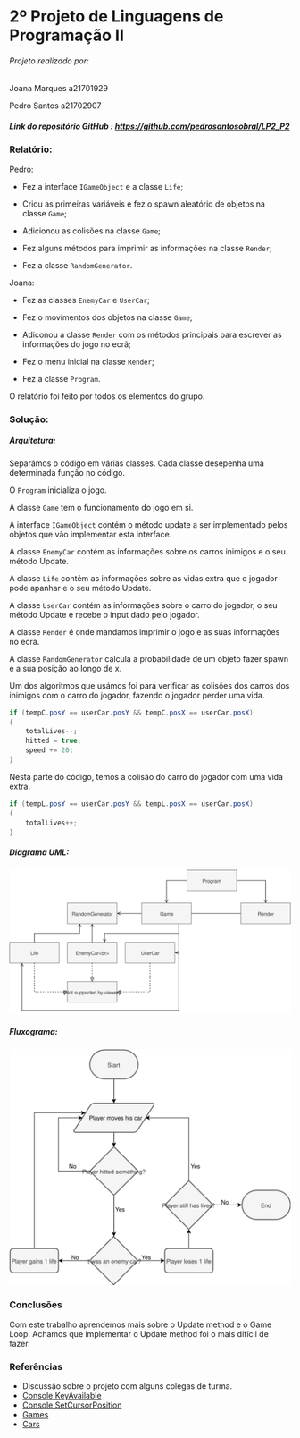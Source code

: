 # 2º Projeto de Linguagens de Programação II

###### Projeto realizado por:
Joana Marques a21701929 <p>
Pedro Santos a21702907

##### Link do repositório GitHub : https://github.com/pedrosantosobral/LP2_P2

### Relatório:
Pedro: <p>
- Fez a interface `IGameObject` e a classe `Life`; <p>
- Criou as primeiras variáveis e fez o spawn aleatório de objetos na classe `Game`; <p>
- Adicionou as colisões na classe `Game`; <p>
- Fez alguns métodos para imprimir as informações na classe `Render`; <p>
- Fez a classe `RandomGenerator`. <p>


Joana: <p>
- Fez as classes `EnemyCar` e `UserCar`; <p>
- Fez o movimentos dos objetos na classe `Game`; <p>
- Adiconou a classe `Render` com os métodos principais para escrever as informações do jogo no ecrã; <p>
- Fez o menu inicial na classe `Render`; <p>
- Fez a classe `Program`. <p>

O relatório foi feito por todos os elementos do grupo.

### Solução:
##### Arquitetura:
Separámos o código em várias classes.
Cada classe desepenha uma determinada função no código. <p>
O `Program` inicializa o jogo. <p>
A classe `Game` tem o funcionamento do jogo em si. <p>
A interface `IGameObject` contém o método update a ser implementado pelos objetos que vão implementar esta interface. <p>
A classe `EnemyCar` contém as informações sobre os carros inimigos e o seu método Update. <p>
A classe `Life` contém as informações sobre as vidas extra que o jogador pode apanhar e o seu método Update. <p>
A classe `UserCar` contém as informações sobre o carro do jogador, o seu método Update e recebe o input dado pelo jogador. <p>
A classe `Render` é onde mandamos imprimir o jogo e as suas informações no ecrã. <p>
A classe `RandomGenerator` calcula a probabilidade de um objeto fazer spawn e a sua posição ao longo de x.


Um dos algoritmos que usámos foi para verificar as colisões dos carros dos inimigos com o carro do jogador, fazendo o jogador perder uma vida. 
```cs
if (tempC.posY == userCar.posY && tempC.posX == userCar.posX)
{
    totalLives--;
    hitted = true;
    speed += 20;
}
```
Nesta parte do código, temos a colisão do carro do jogador com uma vida extra.
```cs
if (tempL.posY == userCar.posY && tempL.posX == userCar.posX)
{
    totalLives++;
}
```

##### Diagrama UML:
![UML](UML.svg)
##### Fluxograma:
![Flowchart](Flowchart.svg)

### Conclusões
Com este trabalho aprendemos mais sobre o Update method e o Game Loop.
Achamos que implementar o Update method foi o mais difícil de fazer.

### Referências
* Discussão sobre o projeto com alguns colegas de turma.
* [Console.KeyAvailable](https://docs.microsoft.com/en-us/dotnet/api/system.console.keyavailable?view=netframework-4.7.2)
* [Console.SetCursorPosition](https://docs.microsoft.com/en-us/dotnet/api/system.console.setcursorposition?view=netframework-4.7.2)
* [Games](https://github.com/NikolayIT/CSharpConsoleGames)
* [Cars](https://www.youtube.com/watch?v=VRABXEQvOXk)
